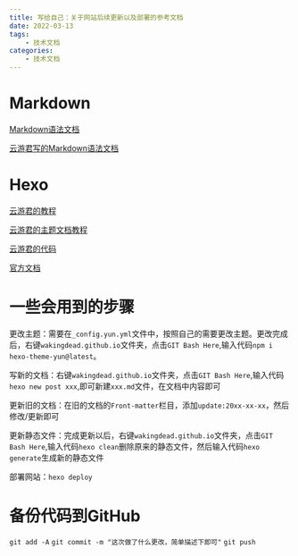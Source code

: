 ```yaml
---
title: 写给自己：关于网站后续更新以及部署的参考文档
date: 2022-03-13
tags: 
    - 技术文档
categories: 
    - 技术文档
---
```


# Markdown
[Markdown语法文档](https://www.runoob.com/markdown/md-link.html)

[云游君写的Markdown语法文档](https://github.com/younghz/Markdown)

# Hexo
[云游君的教程](https://www.yunyoujun.cn/share/how-to-build-your-site/)

[云游君的主题文档教程](https://yun.yunyoujun.cn/)

[云游君的代码](https://github.com/YunYouJun/yunyoujun.github.io)

[官方文档](https://hexo.io/zh-cn/docs/)

# 一些会用到的步骤
更改主题：需要在`_config.yun.yml`文件中，按照自己的需要更改主题。更改完成后，右键`wakingdead.github.io`文件夹，点击`GIT Bash Here`,输入代码`npm i hexo-theme-yun@latest`。

写新的文档：右键`wakingdead.github.io`文件夹，点击`GIT Bash Here`,输入代码`hexo new post xxx`,即可新建`xxx.md`文件，在文档中内容即可

更新旧的文档：在旧的文档的`Front-matter`栏目，添加`update:20xx-xx-xx`，然后修改/更新即可

更新静态文件：完成更新以后，右键`wakingdead.github.io`文件夹，点击`GIT Bash Here`,输入代码`hexo clean`删除原来的静态文件，然后输入代码`hexo generate`生成新的静态文件

部署网站：`hexo deploy`

# 备份代码到GitHub
`git add -A`
`git commit -m "这次做了什么更改，简单描述下即可"`
`git push`




